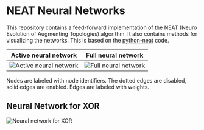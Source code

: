 # NEAT Neural Networks

This repository contains a feed-forward implementation of the NEAT (Neuro Evolution of Augmenting Topologies) algorithm. It also contains methods for visualizing the networks. This is based on the [python-neat](https://github.com/CodeReclaimers/neat-python) code.

| Active neural network | Full neural network |
|---|---|
| ![Active neural network](https://github.com/uzgit/neat-neural-networks/blob/master/images/network_2_active.svg) | ![Full neural network](https://github.com/uzgit/neat-neural-networks/blob/master/images/network_2_full.svg) |

Nodes are labeled with node identifiers. The dotted edges are disabled, solid edges are enabled. Edges are labeled with weights.

## Neural Network for XOR
![Neural network for XOR](https://github.com/uzgit/neat-neural-networks/blob/master/images/xor_network.svg)
